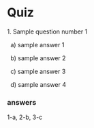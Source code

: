 # Quiz
1\. Sample question number 1

&nbsp;&nbsp;a) sample answer 1

&nbsp;&nbsp;b) sample answer 2

&nbsp;&nbsp;c) sample answer 3

&nbsp;&nbsp;d) sample answer 4




### answers
1-a, 2-b, 3-c